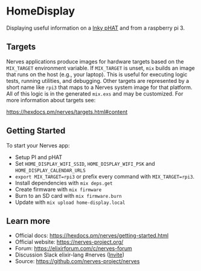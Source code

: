 # HomeDisplay

Displaying useful information on a [Inky pHAT](https://shop.pimoroni.com/products/inky-phat?variant=12549254217811) and from a raspberry pi 3.

## Targets

Nerves applications produce images for hardware targets based on the
`MIX_TARGET` environment variable. If `MIX_TARGET` is unset, `mix` builds an
image that runs on the host (e.g., your laptop). This is useful for executing
logic tests, running utilities, and debugging. Other targets are represented by
a short name like `rpi3` that maps to a Nerves system image for that platform.
All of this logic is in the generated `mix.exs` and may be customized. For more
information about targets see:

https://hexdocs.pm/nerves/targets.html#content

## Getting Started

To start your Nerves app:

- Setup PI and pHAT
- Set `HOME_DISPLAY_WIFI_SSID`, `HOME_DISPLAY_WIFI_PSK` and `HOME_DISPLAY_CALENDAR_URLS`
- `export MIX_TARGET=rpi3` or prefix every command with
  `MIX_TARGET=rpi3`.
- Install dependencies with `mix deps.get`
- Create firmware with `mix firmware`
- Burn to an SD card with `mix firmware.burn`
- Update with `mix upload home-display.local`

## Learn more

- Official docs: https://hexdocs.pm/nerves/getting-started.html
- Official website: https://nerves-project.org/
- Forum: https://elixirforum.com/c/nerves-forum
- Discussion Slack elixir-lang #nerves ([Invite](https://elixir-slackin.herokuapp.com/))
- Source: https://github.com/nerves-project/nerves
